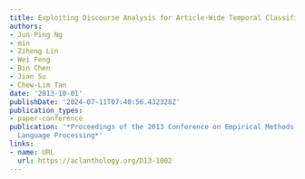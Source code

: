 ```yaml
---
title: Exploiting Discourse Analysis for Article-Wide Temporal Classification
authors:
- Jun-Ping Ng
- min
- Ziheng Lin
- Wei Feng
- Bin Chen
- Jian Su
- Chew-Lim Tan
date: '2013-10-01'
publishDate: '2024-07-11T07:40:56.432328Z'
publication_types:
- paper-conference
publication: '*Proceedings of the 2013 Conference on Empirical Methods in Natural
  Language Processing*'
links:
- name: URL
  url: https://aclanthology.org/D13-1002
---
```

